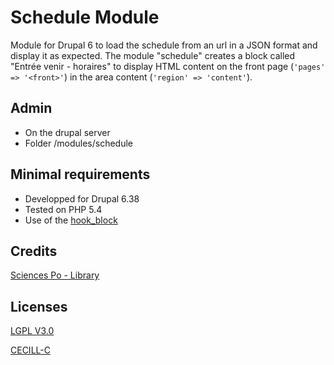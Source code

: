 # Schedule Module
Module for Drupal 6 to load the schedule from an url in a JSON format and display it as expected.
The module "schedule" creates a block called "Entrée venir - horaires" to display HTML content on the front page (`'pages' => '<front>'`) in the area content (`'region' => 'content'`).


## Admin
* On the drupal server
* Folder /modules/schedule


## Minimal requirements
* Developped for Drupal 6.38
* Tested on PHP 5.4
* Use of the [hook_block](https://api.drupal.org/api/drupal/developer%21hooks%21core.php/function/hook_block/6.x)


## Credits
[Sciences Po - Library](http://www.sciencespo.fr/bibliotheque/en)


## Licenses
[LGPL V3.0](http://www.gnu.org/licenses/lgpl.txt "LGPL V3.0")

[CECILL-C](http://www.cecill.info/licences/Licence_CeCILL-C_V1-fr.html "CECILL-C")
